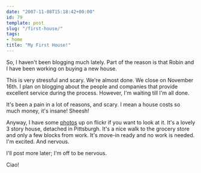 ```yaml
---
date: "2007-11-08T15:18:42+00:00"
id: 79
template: post
slug: "/first-house/"
tags:
- home
title: "My First House!"
---
```


So, I haven't been blogging much lately. Part of the reason is that Robin and I
have been working on buying a new house.

This is very stressful and scary. We're almost done. We close on November 16th.
I plan on blogging about the people and companies that provide excellent service
during the process. However, I'm waiting till I'm all done.

It's been a pain in a lot of reasons, and scary. I mean a house costs so much
money, it's insane! Sheesh!

Anyway, I have some
[photos](https://flickr.com/photos/docwhat/sets/72157602423731857/) up on flickr
if you want to look at it. It's a lovely 3 story house, detached in Pittsburgh.
It's a nice walk to the grocery store and only a few blocks from work. It's
move-in ready and no work is needed. I'm excited. And nervous.

I'll post more later; I'm off to be nervous.

Ciao!
